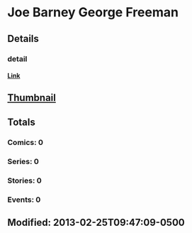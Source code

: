 # Joe Barney George Freeman 
## Details
### detail
#### [Link](http://marvel.com/comics/creators/7234/joe_barney_george_freeman?utm_campaign=apiRef&utm_source=225578a89fc76f3d20fbffda5d17a88d)
## [Thumbnail](http://i.annihil.us/u/prod/marvel/i/mg/b/40/image_not_available.jpg)
## Totals
### Comics: 0
### Series: 0
### Stories: 0
### Events: 0
## Modified: 2013-02-25T09:47:09-0500